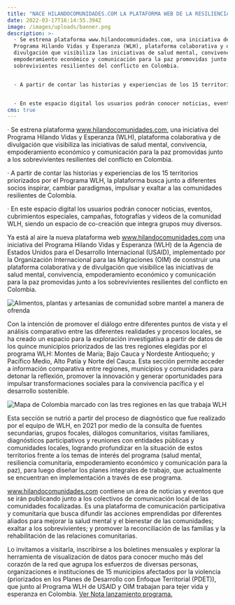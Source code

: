 ```yaml
---
title: "NACE HILANDOCOMUNIDADES.COM LA PLATAFORMA WEB DE LA RESILIENCIA EN COLOMBIA "
date: 2022-03-17T16:14:55.394Z
image: /images/uploads/banner.png
description: >-
  · Se estrena plataforma www.hilandocomunidades.com, una iniciativa del
  Programa Hilando Vidas y Esperanza (WLH), plataforma colaborativa y de
  divulgación que visibiliza las iniciativas de salud mental, convivencia,
  empoderamiento económico y comunicación para la paz promovidas junto a los
  sobrevivientes resilientes del conflicto en Colombia. 


  · A partir de contar las historias y experiencias de los 15 territorios priorizados por el Programa WLH, la plataforma busca junto a diferentes socios inspirar, cambiar paradigmas, impulsar y exaltar a las comunidades resilientes de Colombia. 


  · En este espacio digital los usuarios podrán conocer noticias, eventos, cubrimientos especiales, campañas, fotografías y videos de la comunidad WLH, siendo un espacio de co-creación que integra grupos muy diversos. 
cms: true
---
```

· Se estrena plataforma www.hilandocomunidades.com, una iniciativa del Programa Hilando Vidas y Esperanza (WLH), plataforma colaborativa y de divulgación que visibiliza las iniciativas de salud mental, convivencia, empoderamiento económico y comunicación para la paz promovidas junto a los sobrevivientes resilientes del conflicto en Colombia. 

· A partir de contar las historias y experiencias de los 15 territorios priorizados por el Programa WLH, la plataforma busca junto a diferentes socios inspirar, cambiar paradigmas, impulsar y exaltar a las comunidades resilientes de Colombia. 

· En este espacio digital los usuarios podrán conocer noticias, eventos, cubrimientos especiales, campañas, fotografías y videos de la comunidad WLH, siendo un espacio de co-creación que integra grupos muy diversos. 

Ya está al aire la nueva plataforma web www.hilandocomunidades.com una iniciativa del Programa Hilando Vidas y Esperanza (WLH) de la Agencia de Estados Unidos para el Desarrollo Internacional (USAID), implementado por la Organización Internacional para las Migraciones (OIM) de construir una plataforma colaborativa y de divulgación que visibilice las iniciativas de salud mental, convivencia, empoderamiento económico y comunicación para la paz promovidas junto a los sobrevivientes resilientes del conflicto en Colombia.   

![Alimentos, plantas y artesanias de comunidad sobre mantel a manera de ofrenda ](/images/uploads/captura-de-pantalla-2022-04-21-a-las-4.43.41-p.m..png "Alimentos, plantas y artesanias de comunidad sobre mantel a manera de ofrenda")

Con la intención de promover el diálogo entre diferentes puntos de vista y el análisis comparativo entre las diferentes realidades y procesos locales, se ha creado un espacio para la exploración investigativa a partir de datos de los quince municipios priorizados de las tres regiones elegidas por el programa WLH: Montes de María; Bajo Cauca y Nordeste Antioqueño; y Pacífico Medio, Alto Patía y Norte del Cauca. Esta sección permite acceder a información comparativa entre regiones, municipios y comunidades para detonar la reflexión, promover la innovación y generar oportunidades para impulsar transformaciones sociales para la convivencia pacífica y el desarrollo sostenible. 

![Mapa de Colombia marcado con las tres regiones en las que trabaja WLH](/images/uploads/captura-de-pantalla-2022-04-21-a-las-4.41.59-p.m..png "Mapa de Colombia marcado con las tres regiones en las que trabaja WLH")

Esta sección se nutrió a partir del proceso de diagnóstico que fue realizado por el equipo de WLH, en 2021 por medio de la consulta de fuentes secundarias, grupos focales, diálogos comunitarios, visitas familiares, diagnósticos participativos y reuniones con entidades públicas y comunidades locales, logrando profundizar en la situación de estos territorios frente a los temas de interés del programa (salud mental, resiliencia comunitaria, empoderamiento económico y comunicación para la paz), para luego diseñar los planes integrales de trabajo, que actualmente se encuentran en implementación a través de ese programa. 

www.hilandocomunidades.com contiene un área de noticias y eventos que se irán publicando junto a los colectivos de comunicación local de las comunidades focalizadas. Es una plataforma de comunicación participativa y comunitaria que busca difundir las acciones emprendidas por diferentes aliados para mejorar la salud mental y el bienestar de las comunidades; exaltar a los sobrevivientes; y promover la reconciliación de las familias y la rehabilitación de las relaciones comunitarias.  

Lo invitamos a visitarla, inscribirse a los boletines mensuales y explorar la herramienta de visualización de datos para conocer mucho más del corazón de la red que agrupa los esfuerzos de diversas personas, organizaciones e instituciones de 15 municipios afectados por la violencia (priorizados en los Planes de Desarrollo con Enfoque Territorial (PDET)), que junto al Programa WLH de USAID y OIM trabajan para tejer vida y esperanza en Colombia. [Ver Nota lanzamiento programa.](https://www.hilandocomunidades.com/noticias/el-programa-hilando-vidas-y-esperanza-empieza-en-tres-regiones-del-pa%C3%ADs/)